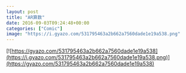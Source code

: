 ```yaml
---
layout: post
title: "AR算数"
date: 2016-09-03T09:24:48+00:00
categories: ["Comic"]
image: "https://i.gyazo.com/531795463a2b662a7560dade1e19a538.png"
---
```


[![https://gyazo.com/531795463a2b662a7560dade1e19a538](https://i.gyazo.com/531795463a2b662a7560dade1e19a538.png)](https://gyazo.com/531795463a2b662a7560dade1e19a538)